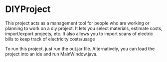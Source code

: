 # DIYProject

This project acts as a management tool for people who are working or planning to work on a diy project. It lets you select materials, estimate costs, import/export projects, etc. It also allows you to import scans of electric bills to keep track of electricity costs/usage

To run this project, just run the out.jar file. Alternatively, you can load the project into an ide and run MainWindow.java.
